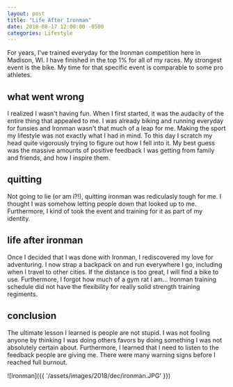 ```yaml
---
layout: post
title: "Life After Ironman"
date: 2018-08-17 12:00:00 -0500
categories: Lifestyle
---
```


For years, I've trained everyday for the Ironman competition here in Madison, WI.
I have finished in the top 1% for all of my races.
My strongest event is the bike.
My time for that specific event is comparable to some pro athletes.

## what went wrong
I realized I wasn't having fun. When I first started, it was the audacity of the entire thing that appealed to me.
I was already biking and running everyday for funsies and Ironman wasn't that much of a leap for me. 
Making the sport my lifestyle was not exactly what I had in mind.
To this day I scratch my head quite vigorously trying to figure out how I fell into it.
My best guess was the massive amounts of positive feedback I was getting from family and friends, and how I inspire them. 

## quitting
Not going to lie (or am i?!), quitting ironman was rediculasly tough for me.
I thought I was somehow letting people down that looked up to me.
Furthermore, I kind of took the event and training for it as part of my identity. 

## life after ironman
Once I decided that I was done with Ironman, I rediscovered my love for adventuring.
I now strap a backpack on and run everywhere I go, including when I travel to other cities. 
If the distance is too great, I will find a bike to use.
Furthermore, I forgot how much of a gym rat I am... 
Ironman training schedule did not have the flexibility for really solid strength training regiments. 

## conclusion
The ultimate lesson I learned is people are not stupid. 
I was not fooling anyone by thinking I was doing others favors by doing something I was not absolutely certain about.
Furthermore, I learned that I need to listen to the feedback people are giving me.
There were many warning signs before I reached full burnout. 

![Ironman]({{ '/assets/images/2018/dec/ironman.JPG' }})

